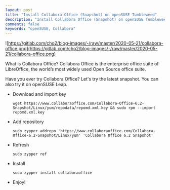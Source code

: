 ```yaml
---
layout: post
title: "Install Collabora Office (Snapshot) on openSUSE Tumbleweed"
description: "Install Collabora Office (Snapshot) on openSUSE Tumbleweed"
comments: false
keywords: "openSUSE, Collabora"
---
```


![https://gitlab.com/cho2/blog-images/-/raw/master/2020-05-21/collabora-office.png](https://gitlab.com/cho2/blog-images/-/raw/master/2020-05-21/collabora-office.png)

What is Collabora Office? Collabora Office is the enterprise office suite of LibreOffice, the world’s most widely used Open Source office suite.

Have you ever try Collabora Office? Let's try the latest snapshot. You can also try it on openSUSE Leap.

* Download and import key

    ```
    wget https://www.collaboraoffice.com/Collabora-Office-6.2-Snapshot/Linux/yum/repodata/repomd.xml.key && sudo rpm --import repomd.xml.key
    ```
* Add repository

    ```
    sudo zypper addrepo 'https://www.collaboraoffice.com/Collabora-Office-6.2-Snapshot/Linux/yum' 'Collabora Office 6.2 Snapshot'
    ```

* Refresh
    ```
    sudo zypper ref
    ```

* Install
    ```
    sudo zypper install collaboraoffice
    ```

* Enjoy!
